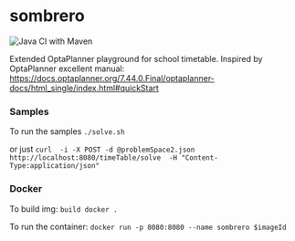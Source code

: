 # sombrero
![Java CI with Maven](https://github.com/babuley/sombrero/workflows/Java%20CI%20with%20Maven/badge.svg?branch=master)

Extended OptaPlanner playground for school timetable.
Inspired by OptaPlanner excellent manual: https://docs.optaplanner.org/7.44.0.Final/optaplanner-docs/html_single/index.html#quickStart

### Samples
To run the samples
```./solve.sh```

or just 
```curl  -i -X POST -d @problemSpace2.json http://localhost:8080/timeTable/solve  -H "Content-Type:application/json"```

### Docker
To build img: 
```build docker .```

To run the container:
```docker run -p 8080:8080 --name sombrero $imageId```



